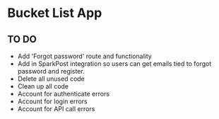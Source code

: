 # Bucket List App

## TO DO
* Add 'Forgot password' route and functionality
* Add in SparkPost integration so users can get emails tied to forgot password and register.
* Delete all unused code
* Clean up all code
* Account for authenticate errors
* Account for login errors
* Account for API call errors
